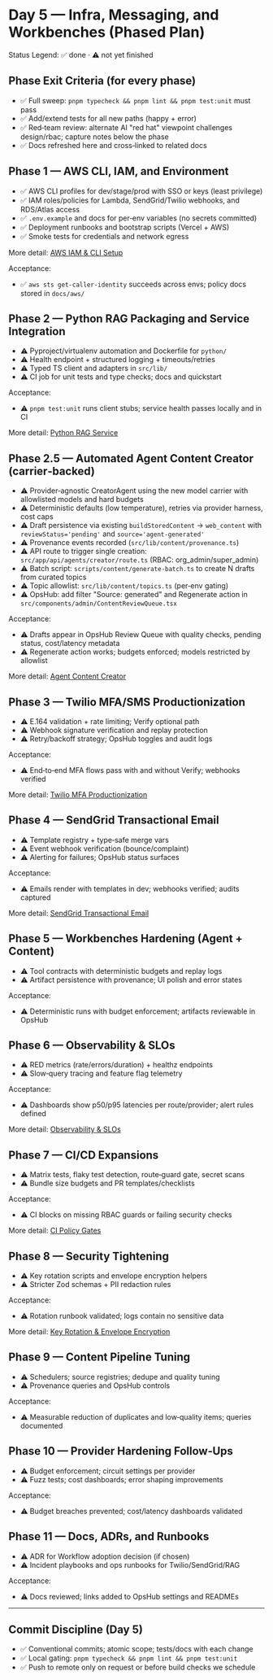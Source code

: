 <!--
AI Summary: Day 5 roadmap with phased, testable checklists for Infra, Messaging, and Workbenches.
Use ✅ when complete and ⚠️ while in progress. No placeholder commits; each item should be substantive with tests/docs.
Related: docs/planning/ENTERPRISE_RBAC_AND_ADMIN_DASHBOARD.md (Day 4), docs/development/CONFIGURATION.md, docs/integrations/ENVIRONMENT_VARIABLES.md.
-->

# Day 5 — Infra, Messaging, and Workbenches (Phased Plan)

Status Legend: ✅ done · ⚠️ not yet finished

## Phase Exit Criteria (for every phase)

- ✅ Full sweep: `pnpm typecheck && pnpm lint && pnpm test:unit` must pass
- ✅ Add/extend tests for all new paths (happy + error)
- ✅ Red‑team review: alternate AI "red hat" viewpoint challenges design/rbac; capture notes below the phase
- ✅ Docs refreshed here and cross‑linked to related docs

## Phase 1 — AWS CLI, IAM, and Environment

- ✅ AWS CLI profiles for dev/stage/prod with SSO or keys (least privilege)
- ✅ IAM roles/policies for Lambda, SendGrid/Twilio webhooks, and RDS/Atlas access
- ✅ `.env.example` and docs for per‑env variables (no secrets committed)
- ✅ Deployment runbooks and bootstrap scripts (Vercel + AWS)
- ✅ Smoke tests for credentials and network egress

More detail: [AWS IAM & CLI Setup](../infra/AWS_IAM_SETUP.md)

Acceptance:

- ✅ `aws sts get-caller-identity` succeeds across envs; policy docs stored in `docs/aws/`

## Phase 2 — Python RAG Packaging and Service Integration

- ⚠️ Pyproject/virtualenv automation and Dockerfile for `python/`
- ⚠️ Health endpoint + structured logging + timeouts/retries
- ⚠️ Typed TS client and adapters in `src/lib/`
- ⚠️ CI job for unit tests and type checks; docs and quickstart

Acceptance:

- ⚠️ `pnpm test:unit` runs client stubs; service health passes locally and in CI

More detail: [Python RAG Service](../rag/PYTHON_RAG_SERVICE.md)

## Phase 2.5 — Automated Agent Content Creator (carrier‑backed)

- ⚠️ Provider‑agnostic CreatorAgent using the new model carrier with allowlisted models and hard budgets
- ⚠️ Deterministic defaults (low temperature), retries via provider harness, cost caps
- ⚠️ Draft persistence via existing `buildStoredContent` → `web_content` with `reviewStatus='pending'` and `source='agent-generated'`
- ⚠️ Provenance events recorded (`src/lib/content/provenance.ts`)
- ⚠️ API route to trigger single creation: `src/app/api/agents/creator/route.ts` (RBAC: org_admin/super_admin)
- ⚠️ Batch script: `scripts/content/generate-batch.ts` to create N drafts from curated topics
- ⚠️ Topic allowlist: `src/lib/content/topics.ts` (per‑env gating)
- ⚠️ OpsHub: add filter "Source: generated" and Regenerate action in `src/components/admin/ContentReviewQueue.tsx`

Acceptance:

- ⚠️ Drafts appear in OpsHub Review Queue with quality checks, pending status, cost/latency metadata
- ⚠️ Regenerate action works; budgets enforced; models restricted by allowlist

More detail: [Agent Content Creator](../content/AGENT_CONTENT_CREATOR.md)

## Phase 3 — Twilio MFA/SMS Productionization

- ⚠️ E.164 validation + rate limiting; Verify optional path
- ⚠️ Webhook signature verification and replay protection
- ⚠️ Retry/backoff strategy; OpsHub toggles and audit logs

Acceptance:

- ⚠️ End‑to‑end MFA flows pass with and without Verify; webhooks verified

More detail: [Twilio MFA Productionization](../messaging/TWILIO_MFA_PROD.md)

## Phase 4 — SendGrid Transactional Email

- ⚠️ Template registry + type‑safe merge vars
- ⚠️ Event webhook verification (bounce/complaint)
- ⚠️ Alerting for failures; OpsHub status surfaces

Acceptance:

- ⚠️ Emails render with templates in dev; webhooks verified; audits captured

More detail: [SendGrid Transactional Email](../messaging/SENDGRID_TRANSACTIONAL_EMAIL.md)

## Phase 5 — Workbenches Hardening (Agent + Content)

- ⚠️ Tool contracts with deterministic budgets and replay logs
- ⚠️ Artifact persistence with provenance; UI polish and error states

Acceptance:

- ⚠️ Deterministic runs with budget enforcement; artifacts reviewable in OpsHub

## Phase 6 — Observability & SLOs

- ⚠️ RED metrics (rate/errors/duration) + healthz endpoints
- ⚠️ Slow‑query tracing and feature flag telemetry

Acceptance:

- ⚠️ Dashboards show p50/p95 latencies per route/provider; alert rules defined

More detail: [Observability & SLOs](../observability/OBSERVABILITY_SLOS.md)

## Phase 7 — CI/CD Expansions

- ⚠️ Matrix tests, flaky test detection, route‑guard gate, secret scans
- ⚠️ Bundle size budgets and PR templates/checklists

Acceptance:

- ⚠️ CI blocks on missing RBAC guards or failing security checks

More detail: [CI Policy Gates](../ci/CI_POLICY_GATES.md)

## Phase 8 — Security Tightening

- ⚠️ Key rotation scripts and envelope encryption helpers
- ⚠️ Stricter Zod schemas + PII redaction rules

Acceptance:

- ⚠️ Rotation runbook validated; logs contain no sensitive data

More detail: [Key Rotation & Envelope Encryption](../security/KEY_ROTATION_AND_ENVELOPE_ENCRYPTION.md)

## Phase 9 — Content Pipeline Tuning

- ⚠️ Schedulers; source registries; dedupe and quality tuning
- ⚠️ Provenance queries and OpsHub controls

Acceptance:

- ⚠️ Measurable reduction of duplicates and low‑quality items; queries documented

## Phase 10 — Provider Hardening Follow‑Ups

- ⚠️ Budget enforcement; circuit settings per provider
- ⚠️ Fuzz tests; cost dashboards; error shaping improvements

Acceptance:

- ⚠️ Budget breaches prevented; cost/latency dashboards validated

## Phase 11 — Docs, ADRs, and Runbooks

- ⚠️ ADR for Workflow adoption decision (if chosen)
- ⚠️ Incident playbooks and ops runbooks for Twilio/SendGrid/RAG

Acceptance:

- ⚠️ Docs reviewed; links added to OpsHub settings and READMEs

---

## Commit Discipline (Day 5)

- ✅ Conventional commits; atomic scope; tests/docs with each change
- ✅ Local gating: `pnpm typecheck && pnpm lint && pnpm test:unit`
- ✅ Push to remote only on request or before build checks we schedule
